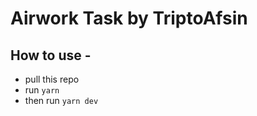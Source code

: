 # Airwork Task by TriptoAfsin



## How to use - 
 - pull this repo
 - run `yarn`
 - then run `yarn dev`